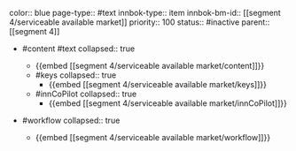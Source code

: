 color:: blue
page-type:: #text
innbok-type:: item
innbok-bm-id:: [[segment 4/serviceable available market]]
priority:: 100
status:: #inactive
parent:: [[segment 4]]

- #content #text
  collapsed:: true
	- {{embed [[segment 4/serviceable available market/content]]}}
  - #keys
    collapsed:: true
	  - {{embed [[segment 4/serviceable available market/keys]]}}
  - #innCoPilot
    collapsed:: true
	  - {{embed [[segment 4/serviceable available market/innCoPilot]]}}

- #workflow
  collapsed:: true
	- {{embed [[segment 4/serviceable available market/workflow]]}}

